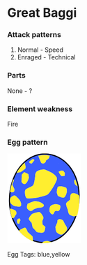 # Great Baggi

### Attack patterns
1. Normal - Speed
2. Enraged - Technical

### Parts
None - ?

### Element weakness
Fire 

### Egg pattern
![image info](../assets/great_baggi.png)

Egg Tags: blue,yellow